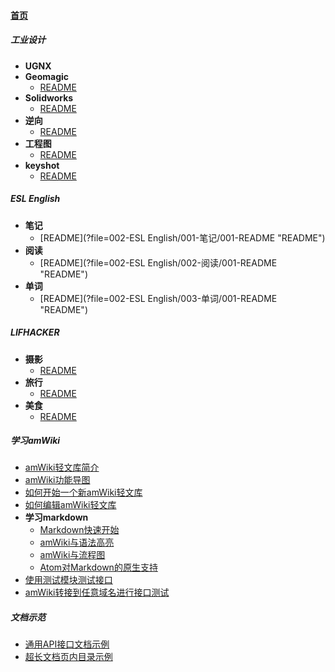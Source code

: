 
#### [首页](?file=首页 "返回首页")

##### 工业设计
- **UGNX**
- **Geomagic**
    - [README](?file=001-工业设计/002-Geomagic/001-README "README")
- **Solidworks**
    - [README](?file=001-工业设计/003-Solidworks/001-README "README")
- **逆向**
    - [README](?file=001-工业设计/004-逆向/001-README "README")
- **工程图**
    - [README](?file=001-工业设计/005-工程图/001-README "README")
- **keyshot**
    - [README](?file=001-工业设计/006-keyshot/001-README "README")

##### ESL English
- **笔记**
    - [README](?file=002-ESL English/001-笔记/001-README "README")
- **阅读**
    - [README](?file=002-ESL English/002-阅读/001-README "README")
- **单词**
    - [README](?file=002-ESL English/003-单词/001-README "README")

##### LIFHACKER
- **摄影**
    - [README](?file=003-LIFHACKER/001-摄影/001-README "README")
- **旅行**
    - [README](?file=003-LIFHACKER/002-旅行/001-README "README")
- **美食**
    - [README](?file=003-LIFHACKER/003-美食/001-README "README")

##### 学习amWiki
- [amWiki轻文库简介](?file=004-学习amWiki/01-amWiki轻文库简介 "amWiki轻文库简介")
- [amWiki功能导图](?file=004-学习amWiki/02-amWiki功能导图 "amWiki功能导图")
- [如何开始一个新amWiki轻文库](?file=004-学习amWiki/03-如何开始一个新amWiki轻文库 "如何开始一个新amWiki轻文库")
- [如何编辑amWiki轻文库](?file=004-学习amWiki/04-如何编辑amWiki轻文库 "如何编辑amWiki轻文库")
- **学习markdown**
    - [Markdown快速开始](?file=004-学习amWiki/05-学习markdown/01-Markdown快速开始 "Markdown快速开始")
    - [amWiki与语法高亮](?file=004-学习amWiki/05-学习markdown/02-amWiki与语法高亮 "amWiki与语法高亮")
    - [amWiki与流程图](?file=004-学习amWiki/05-学习markdown/03-amWiki与流程图 "amWiki与流程图")
    - [Atom对Markdown的原生支持](?file=004-学习amWiki/05-学习markdown/05-Atom对Markdown的原生支持 "Atom对Markdown的原生支持")
- [使用测试模块测试接口](?file=004-学习amWiki/06-使用测试模块测试接口 "使用测试模块测试接口")
- [amWiki转接到任意域名进行接口测试](?file=004-学习amWiki/07-amWiki转接到任意域名进行接口测试 "amWiki转接到任意域名进行接口测试")

##### 文档示范
- [通用API接口文档示例](?file=005-文档示范/001-通用API接口文档示例 "通用API接口文档示例")
- [超长文档页内目录示例](?file=005-文档示范/002-超长文档页内目录示例 "超长文档页内目录示例")
